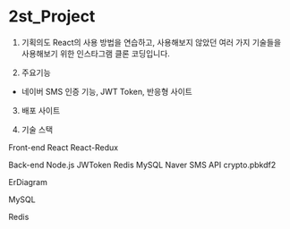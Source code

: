 # 2st_Project

1. 기획의도
React의 사용 방법을 연습하고, 사용해보지 않았던 여러 가지 기술들을 사용해보기 위한 인스타그램 클론 코딩입니다.

2. 주요기능
- 네이버 SMS 인증 기능, JWT Token, 반응형 사이트

3. 배포 사이트


4. 기술 스택

Front-end
React React-Redux

Back-end
Node.js JWToken Redis MySQL Naver SMS API crypto.pbkdf2

ErDiagram

MySQL

Redis
